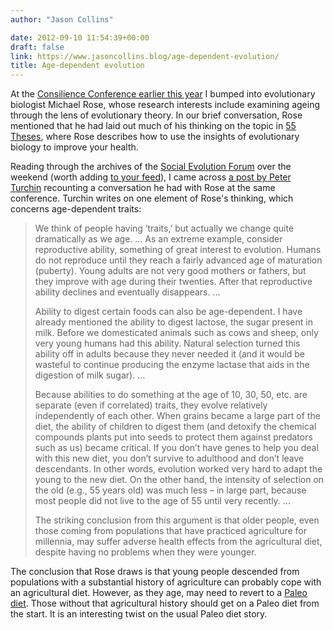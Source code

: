 ```yaml
---
author: "Jason Collins"

date: 2012-09-10 11:54:39+00:00
draft: false
link: https://www.jasoncollins.blog/age-dependent-evolution/
title: Age-dependent evolution
---
```


At the [Consilience Conference earlier this year](https://www.jasoncollins.blog/consilience-conference-afterthoughts/) I bumped into evolutionary biologist Michael Rose, whose research interests include examining ageing through the lens of evolutionary theory. In our brief conversation, Rose mentioned that he had laid out much of his thinking on the topic in [55 Theses](http://55theses.org), where Rose describes how to use the insights of evolutionary biology to improve your health.

Reading through the archives of the [Social Evolution Forum](http://socialevolutionforum.com) over the weekend (worth adding [to your feed](http://socialevolutionforum.com/feed/)), I came across [a post by Peter Turchin](http://socialevolutionforum.com/2012/05/17/the-dark-side-of-cultural-evolution-2/) recounting a conversation he had with Rose at the same conference. Turchin writes on one element of Rose's thinking, which concerns age-dependent traits:


<blockquote>We think of people having ‘traits,’ but actually we change quite dramatically as we age. ... As an extreme example, consider reproductive ability, something of great interest to evolution. Humans do not reproduce until they reach a fairly advanced age of maturation (puberty). Young adults are not very good mothers or fathers, but they improve with age during their twenties. After that reproductive ability declines and eventually disappears. ...

Ability to digest certain foods can also be age-dependent. I have already mentioned the ability to digest lactose, the sugar present in milk. Before we domesticated animals such as cows and sheep, only very young humans had this ability. Natural selection turned this ability off in adults because they never needed it (and it would be wasteful to continue producing the enzyme lactase that aids in the digestion of milk sugar). ...

Because abilities to do something at the age of 10, 30, 50, etc. are separate (even if correlated) traits, they evolve relatively independently of each other. When grains became a large part of the diet, the ability of children to digest them (and detoxify the chemical compounds plants put into seeds to protect them against predators such as us) became critical. If you don’t have genes to help you deal with this new diet, you don’t survive to adulthood and don’t leave descendants. In other words, evolution worked very hard to adapt the young to the new diet. On the other hand, the intensity of selection on the old (e.g., 55 years old) was much less – in large part, because most people did not live to the age of 55 until very recently. ...

The striking conclusion from this argument is that older people, even those coming from populations that have practiced agriculture for millennia, may suffer adverse health effects from the agricultural diet, despite having no problems when they were younger.</blockquote>


The conclusion that Rose draws is that young people descended from populations with a substantial history of agriculture can probably cope with an agricultural diet. However, as they age, may need to revert to a [Paleo diet](https://www.jasoncollins.blog/not-quite-paleo/). Those without that agricultural history should get on a Paleo diet from the start. It is an interesting twist on the usual Paleo diet story.
